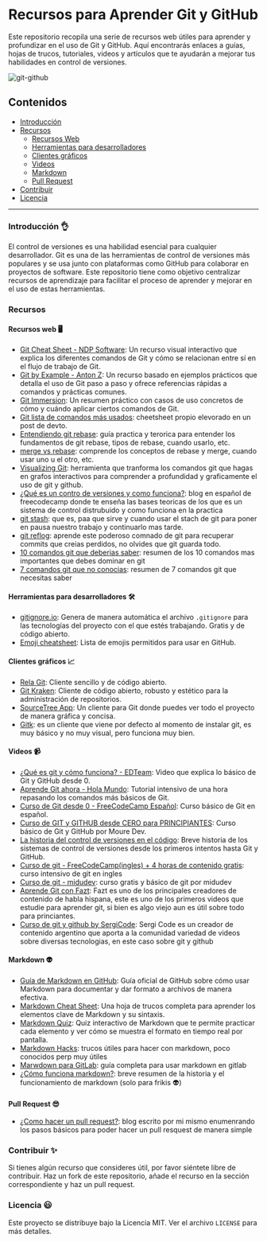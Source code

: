 # Recursos para Aprender Git y GitHub

Este repositorio recopila una serie de recursos web útiles para aprender y profundizar en el uso de Git y GitHub. Aquí encontrarás enlaces a guías, hojas de trucos, tutoriales, videos y artículos que te ayudarán a mejorar tus habilidades en control de versiones.

![git-github](https://miro.medium.com/max/2732/1*mtsk3fQ_BRemFidhkel3dA.png)

## Contenidos
- [Introducción](#introducción)
- [Recursos](#recursos)
  - [Recursos Web](#recursos-web)
  - [Herramientas para desarrolladores](#herramientas-para-desarrolladores)
  - [Clientes gráficos](#clientes-gráficos)
  - [Videos](#videos)
  - [Markdown](#markdown)
  - [Pull Request](#pull-request)
- [Contribuir](#contribuir)
- [Licencia](#licencia)

---

### Introducción 👌

El control de versiones es una habilidad esencial para cualquier desarrollador. Git es una de las herramientas de control de versiones más populares y se usa junto con plataformas como GitHub para colaborar en proyectos de software. Este repositorio tiene como objetivo centralizar recursos de aprendizaje para facilitar el proceso de aprender y mejorar en el uso de estas herramientas.

### Recursos

#### Recursos web 🖥️
- [Git Cheat Sheet - NDP Software](https://ndpsoftware.com/git-cheatsheet.html#loc=workspace): Un recurso visual interactivo que explica los diferentes comandos de Git y cómo se relacionan entre sí en el flujo de trabajo de Git.
- [Git by Example - Anton Z](https://antonz.org/git-by-example/): Un recurso basado en ejemplos prácticos que detalla el uso de Git paso a paso y ofrece referencias rápidas a comandos y prácticas comunes.
- [Git Immersion](https://gitimmersion.com/lab_04.html): Un resumen práctico con casos de uso concretos de cómo y cuándo aplicar ciertos comandos de Git.
- [Git lista de comandos más usados](https://dev.to/duxtech/git-cheat-sheet-4le1): cheetsheet propio elevorado en un post de devto.
- [Entendiendo git rebase](https://www.atlassian.com/git/tutorials/rewriting-history/git-rebase): guía practica y terorica para entender los fundamentos de git rebase, tipos de rebase, cuando usarlo, etc. 
- [merge vs rebase](https://www.atlassian.com/git/tutorials/merging-vs-rebasing): comprende los conceptos de rebase y merge, cuando usar uno u el otro, etc.
- [Visualizing Git](https://git-school.github.io/visualizing-git/#free): herramienta que tranforma los comandos git que hagas en grafos interactivos para comprender a profundidad y graficamente el uso de git y github. 
- [¿Qué es un contro de versiones y como funciona?](https://www.freecodecamp.org/espanol/news/git-vs-github-what-is-version-control-and-how-does-it-work/): blog en español de freecodecamp donde te enseña las bases teoricas de los que es un sistema de control distrubuido y como funciona en la practica
- [git stash](https://www.atlassian.com/git/tutorials/saving-changes/git-stash): que es, paa que sirve y cuando usar el stach de git para poner en pausa nuestro trabajo y continuarlo mas tarde. 
- [git reflog](https://www.atlassian.com/git/tutorials/rewriting-history/git-reflog): aprende este poderoso comnado de git para recuperar commits que creias perdidos, no olvides que git guarda todo. 
- [10 comandos git que deberias saber](https://www.freecodecamp.org/espanol/news/10-comandos-de-git-que-todo-desarrollador-deberia-saber/): resumen de los 10 comandos mas importantes que debes dominar en git
- [7 comandos git que no conocias](https://www.freecodecamp.org/espanol/news/git-commandos-podrias-no-conocer/): resumen de 7 comandos git que necesitas saber 

#### Herramientas para desarrolladores 🛠️
- [gitignore.io](https://www.toptal.com/developers/gitignore/): Genera de manera automática el archivo `.gitignore` para las tecnologías del proyecto con el que estés trabajando. Gratis y de código abierto.
- [Emoji cheatsheet](https://www.webfx.com/tools/emoji-cheat-sheet/): Lista de emojis permitidos para usar en GitHub.

#### Clientes gráficos 📈
- [Rela Git](https://rela.dev/download): Cliente sencillo y de código abierto.
- [Git Kraken](https://www.gitkraken.com/): Cliente de código abierto, robusto y estético para la administración de repositorios.
- [SourceTree App](https://www.sourcetreeapp.com/): Un cliente para Git donde puedes ver todo el proyecto de manera gráfica y concisa.
- [Gitk](https://git-scm.com/docs/gitk): es un cliente que viene por defecto al momento de instalar git, es muy básico y no muy visual, pero funciona muy bien.

#### Videos 📹
- [¿Qué es git y cómo funciona? - EDTeam](https://www.youtube.com/watch?v=jGehuhFhtnE): Video que explica lo básico de Git y GitHub desde 0.
- [Aprende Git ahora - Hola Mundo](https://www.youtube.com/watch?v=VdGzPZ31ts8): Tutorial intensivo de una hora repasando los comandos más básicos de Git.
- [Curso de Git desde 0 - FreeCodeCamp Español](https://www.youtube.com/watch?v=h2ZzlNVl-nI): Curso básico de Git en español.
- [Curso de GIT y GITHUB desde CERO para PRINCIPIANTES](https://www.youtube.com/watch?v=3GymExBkKjE&t=195s): Curso básico de Git y GitHub por Moure Dev.
- [La historia del control de versiones en el código](https://www.youtube.com/watch?v=KiZRXFJbG98): Breve historia de los sistemas de control de versiones desde los primeros intentos hasta Git y GitHub.
- [Curso de git - FreeCodeCamp(ingles) + 4 horas de contenido gratis](https://www.youtube.com/watch?v=zTjRZNkhiEU): curso intensivo de git en ingles
- [Curso de git - midudev](https://www.youtube.com/watch?v=niPExbK8lSw): curso gratis y básico de git por midudev 
- [Aprende Git con Fazt](https://www.youtube.com/watch?v=HiXLkL42tMU): Fazt es uno de los principales creadores de contenido de habla hispana, este es uno de los primeros videos que estudie para aprender git, si bien es algo viejo aun es útil sobre todo para princiantes. 
- [Curso de git y github by SergiCode](https://www.youtube.com/watch?v=7ylE8cm3mb0&t=6369s): Sergi Code es un creador de contenido argentino que aporta a la comunidad variedad de videos sobre diversas tecnologias, en este caso sobre git y github

#### Markdown 👽
- [Guía de Markdown en GitHub](https://guides.github.com/features/mastering-markdown/): Guía oficial de GitHub sobre cómo usar Markdown para documentar y dar formato a archivos de manera efectiva.
- [Markdown Cheat Sheet](https://www.markdownguide.org/cheat-sheet/): Una hoja de trucos completa para aprender los elementos clave de Markdown y su sintaxis.
- [Markdown Quiz](https://www.markdowntutorial.com/): Quiz interactivo de Markdown que te permite practicar cada elemento y ver cómo se muestra el formato en tiempo real por pantalla.
- [Markdown Hacks](https://www.markdownguide.org/hacks/): trucos útiles para hacer con markdown, poco conocidos perp muy útiles
- [Marwdown para GitLab](https://docs.gitlab.com/ee/user/markdown.html): guía completa para usar markdown en gitlab 
- [¿Cómo funciona markdown?](https://www.markdownguide.org/getting-started/): breve resumen de la historia y el funcionamiento de markdown (solo para frikis 👽)

#### Pull Request 😎
- [¿Como hacer un pull request?](https://dev.to/duxtech/como-hacer-un-pull-request-a-github-4c9l): blog escrito por mi mismo enumenrando los pasos básicos para poder hacer un pull resquest de manera simple

### Contribuir ✨

Si tienes algún recurso que consideres útil, por favor siéntete libre de contribuir. Haz un fork de este repositorio, añade el recurso en la sección correspondiente y haz un pull request.

### Licencia 😃

Este proyecto se distribuye bajo la Licencia MIT. Ver el archivo `LICENSE` para más detalles.
